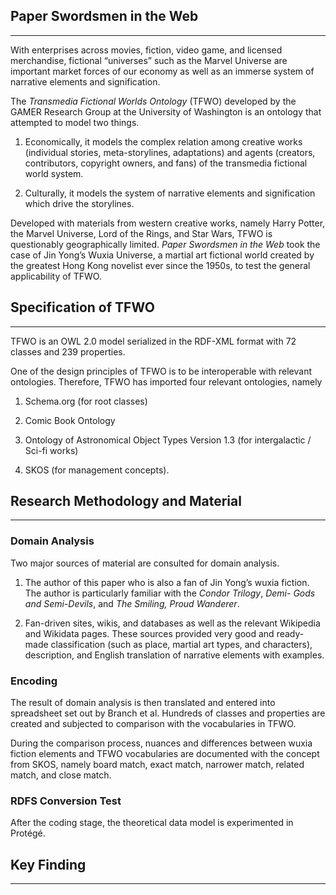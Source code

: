 ## Paper Swordsmen in the Web
---

With enterprises across movies, fiction, video game, and licensed merchandise, fictional “universes” such as the Marvel Universe are important market forces of our economy as well as an immerse system of narrative elements and signification.

The *Transmedia Fictional Worlds Ontology* (TFWO) developed by the GAMER Research Group at the University of Washington is an ontology that attempted to model two things.

1. Economically, it models the complex relation among creative works (individual stories, meta-storylines, adaptations) and agents (creators, contributors, copyright owners, and fans) of the transmedia fictional world system.

2. Culturally, it models the system of narrative elements and signification which drive the storylines.

Developed with materials from western creative works, namely Harry Potter, the Marvel Universe, Lord of the Rings, and Star Wars, TFWO is questionably geographically limited. *Paper Swordsmen in the Web* took the case of Jin Yong’s Wuxia Universe, a martial art fictional world created by the greatest Hong Kong novelist ever since the 1950s, to test the general applicability of TFWO.

## Specification of TFWO
---

TFWO is an OWL 2.0 model serialized in the RDF-XML format with 72 classes and 239 properties.

One of the design principles of TFWO is to be interoperable with relevant ontologies. Therefore, TFWO has imported four relevant ontologies, namely

1. Schema.org (for root classes)

2. Comic Book Ontology

3. Ontology of Astronomical Object Types Version 1.3 (for intergalactic / Sci-fi works)

4. SKOS (for management concepts).

## Research Methodology and Material
---

### Domain Analysis 

Two major sources of material are consulted for domain analysis.

1. The author of this paper who is also a fan of Jin Yong’s wuxia fiction. The author is particularly familiar with the *Condor Trilogy*, *Demi- Gods and Semi-Devils*, and *The Smiling, Proud Wanderer*.

2. Fan-driven sites, wikis, and databases as well as the relevant Wikipedia and Wikidata pages. These sources provided very good and ready-made classification (such as place, martial art types, and characters), description, and English translation of narrative elements with examples.

### Encoding

The result of domain analysis is then translated and entered into spreadsheet set out by Branch et al. Hundreds of classes and properties are created and subjected to comparison with the vocabularies in TFWO.

During the comparison process, nuances and differences between wuxia fiction elements and TFWO vocabularies are documented with the concept from SKOS, namely board match, exact match, narrower match, related match, and close match.

### RDFS Conversion Test

After the coding stage, the theoretical data model is experimented in Protégé.

## Key Finding
---

### 
